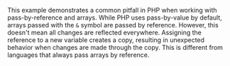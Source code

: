 This example demonstrates a common pitfall in PHP when working with pass-by-reference and arrays.  While PHP uses pass-by-value by default, arrays passed with the `&` symbol are passed by reference. However, this doesn't mean all changes are reflected everywhere. Assigning the reference to a new variable creates a copy, resulting in unexpected behavior when changes are made through the copy.  This is different from languages that always pass arrays by reference.